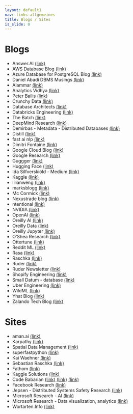 ```yaml
---
layout: default1
nav: links-allgemeines
title: Blogs / Sites
is_slide: 0
---
```

# Blogs
- Answer.AI
[(link)](https://www.answer.ai/)
- AWS Database Blog
[(link)](https://aws.amazon.com/de/blogs/database/)
- Azure Database for PostgreSQL Blog
[(link)](https://techcommunity.microsoft.com/t5/azure-database-for-postgresql/bg-p/ADforPostgreSQL)
- Daniel Abadi DBMS Musings
[(link)](http://dbmsmusings.blogspot.com/)
- Alammar
[(link)](https://jalammar.github.io/)
- Analytics Vidhya
[(link)](https://medium.com/analytics-vidhya)
- Peter Bailis
[(link)](http://www.bailis.org/blog/)
- Crunchy Data
[(link)](https://www.crunchydata.com/blog)
- Database Architects
[(link)](https://databasearchitects.blogspot.com/)
- Databricks Engineering
[(link)](https://databricks.com/blog/category/engineering)
- The Batch
[(link)](https://www.deeplearning.ai/thebatch/)
- DeepMind Research
[(link)](https://deepmind.com/blog/)
- Demirbas - Metadata - Distributed Databases
[(link)](http://muratbuffalo.blogspot.com/)
- Distill
[(link)](http://distill.pub/)
- fast ai nlp
[(link)](http://nlp.fast.ai/)
- Dimitri Fontaine
[(link)](https://tapoueh.org/)
- Google Cloud Blog
[(link)](https://cloud.google.com/blog/)
- Google Research
[(link)](https://research.googleblog.com/)
- Guggger
[(link)](https://sgugger.github.io/)
- Hugging Face
[(link)](https://huggingface.curated.co/)
- Ida Silfverskiöld - Medium
[(link)](https://medium.com/@ilsilfverskiold)
- Kaggle
[(link)](http://blog.kaggle.com/)
- lilianweng
[(link)](https://lilianweng.github.io/lil-log/)
- marksblogg
[(link)](https://tech.marksblogg.com/categories.html)
- Mc Cormick
[(link)](https://mccormickml.com/)
- Nexustrade blog
[(link)](https://nexustrade.io/blog)
- ntentional
[(link)](https://www.ntentional.com/)
- NVIDIA
[(link)](https://devblogs.nvidia.com/parallelforall/)
- OpenAI
[(link)](https://blog.openai.com/)
- Oreilly AI
[(link)](https://www.oreilly.com/topics/ai)
- Oreilly Data
[(link)](https://www.oreilly.com/topics/data)
- Oreilly Jupyter
[(link)](https://www.oreilly.com/topics/jupyter)
- O’Shea Research
[(link)](https://oshearesearch.com/)
- Ottertune
[(link)](https://ottertune.com/blog/)
- Reddit ML
[(link)](https://www.reddit.com/r/MachineLearning/)
- Rasa
[(link)](https://medium.com/rasa-blog)
- Raschka
[(link)](https://sebastianraschka.com/blog/index.html)
- Ruder
[(link)](http://ruder.io/#open)
- Ruder Newsletter
[(link)](http://newsletter.ruder.io/)
- Shopify Engineering
[(link)](https://shopify.engineering/)
- Small Datum - database
[(link)](http://smalldatum.blogspot.com/)
- Uber Engineering
[(link)](https://eng.uber.com/)
- WildML
[(link)](http://www.wildml.com/)
- Yhat Blog
[(link)](http://blog.yhat.com/)
- Zalando Tech Blog
[(link)](https://jobs.zalando.com/tech/blog/)

# Sites
- aman.ai
[(link)](https://aman.ai/)
- Karpathy
[(link)](https://karpathy.ai/)
- Spatial Data Management
[(link)](https://geog-414.gishub.org/)
- superfastpython
[(link)](https://superfastpython.com/)
- Kai Waehner
[(link)](https://www.kai-waehner.de/)
- Sebastian Raschka
[(link)](https://sebastianraschka.com/)
- Fathom
[(link)](https://usefathom.com/)
- Kaggle Solutions
[(link)](https://farid.one/kaggle-solutions/)
- Code Babarian
[(link)](http://thecodebarbarian.com/)
[(link)](http://DeepLearning.ai)
[(link)](https://www.deeplearning.ai/)
- Facebook Research
[(link)](https://research.fb.com/)
- Jepsen - Distributed Systems Safety Research
[(link)](https://jepsen.io/)
- Microsoft Research - AI
[(link)](https://www.microsoft.com/en-us/research/research-area/artificial-intelligence/)
- Microsoft Research - Data visualization, analytics
[(link)](https://www.microsoft.com/en-us/research/research-area/data-visualization-analytics-platform/)
- Wortarten.Info
[(link)](https://wortarten.info/)
     
